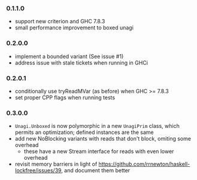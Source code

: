 ### 0.1.1.0

- support new criterion and GHC 7.8.3
- small performance improvement to boxed unagi

### 0.2.0.0

- implement a bounded variant (See issue #1)
- address issue with stale tickets when running in GHCi

### 0.2.0.1

- conditionally use tryReadMVar (as before) when GHC >= 7.8.3
- set proper CPP flags when running tests

### 0.3.0.0

- `Unagi.Unboxed` is now polymorphic in a new `UnagiPrim` class, which permits an optimization; defined instances are the same
- add new NoBlocking variants with reads that don't block, omiting some overhead
    - these have a new Stream interface for reads with even lower overhead
- revisit memory barriers in light of https://github.com/rrnewton/haskell-lockfree/issues/39, and document them better
